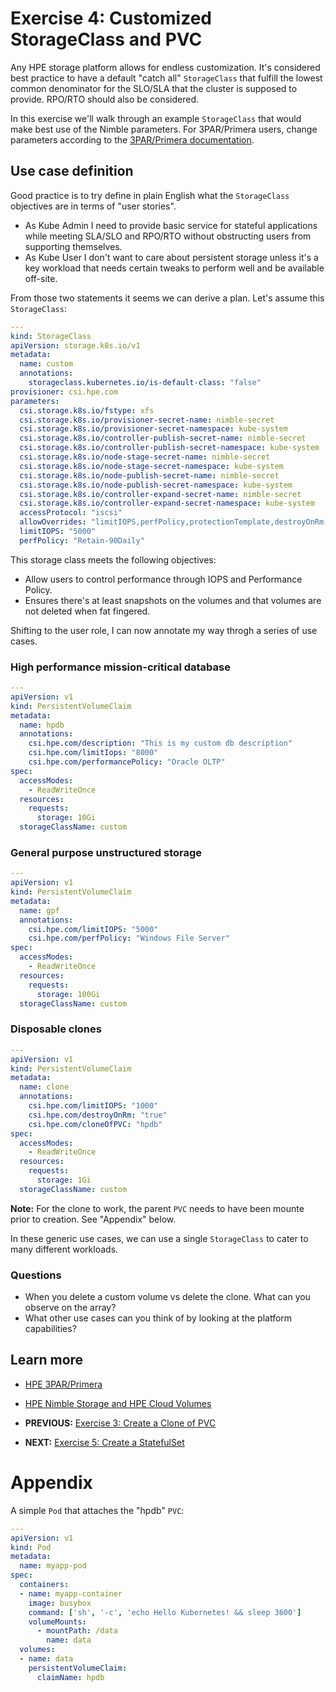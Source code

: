 # Exercise 4: Customized StorageClass and PVC
Any HPE storage platform allows for endless customization. It's considered best practice to have a default "catch all" `StorageClass` that fulfill the lowest common denominator for the SLO/SLA that the cluster is supposed to provide. RPO/RTO should also be considered. 

In this exercise we'll walk through an example `StorageClass` that would make best use of the Nimble parameters. For 3PAR/Primera users, change parameters according to the [3PAR/Primera documentation](https://github.com/hpe-storage/python-hpedockerplugin/blob/master/docs/usage.md).

## Use case definition
Good practice is to try define in plain English what the `StorageClass` objectives are in terms of "user stories".

* As Kube Admin I need to provide basic service for stateful applications while meeting SLA/SLO and RPO/RTO without obstructing users from supporting themselves.
* As Kube User I don't want to care about persistent storage unless it's a key workload that needs certain tweaks to perform well and be available off-site.

From those two statements it seems we can derive a plan. Let's assume this `StorageClass`:

```yaml
---
kind: StorageClass
apiVersion: storage.k8s.io/v1
metadata:
  name: custom
  annotations:
    storageclass.kubernetes.io/is-default-class: "false"
provisioner: csi.hpe.com
parameters:
  csi.storage.k8s.io/fstype: xfs
  csi.storage.k8s.io/provisioner-secret-name: nimble-secret
  csi.storage.k8s.io/provisioner-secret-namespace: kube-system
  csi.storage.k8s.io/controller-publish-secret-name: nimble-secret
  csi.storage.k8s.io/controller-publish-secret-namespace: kube-system
  csi.storage.k8s.io/node-stage-secret-name: nimble-secret
  csi.storage.k8s.io/node-stage-secret-namespace: kube-system
  csi.storage.k8s.io/node-publish-secret-name: nimble-secret
  csi.storage.k8s.io/node-publish-secret-namespace: kube-system
  csi.storage.k8s.io/controller-expand-secret-name: nimble-secret
  csi.storage.k8s.io/controller-expand-secret-namespace: kube-system
  accessProtocol: "iscsi"
  allowOverrides: "limitIOPS,perfPolicy,protectionTemplate,destroyOnRm,thick"
  limitIOPS: "5000"
  perfPolicy: "Retain-90Daily"
```

This storage class meets the following objectives:

* Allow users to control performance through IOPS and Performance Policy.
* Ensures there's at least snapshots on the volumes and that volumes are not deleted when fat fingered.

Shifting to the user role, I can now annotate my way throgh a series of use cases.

### High performance mission-critical database

```yaml
---
apiVersion: v1
kind: PersistentVolumeClaim
metadata:
  name: hpdb
  annotations:
    csi.hpe.com/description: "This is my custom db description"
    csi.hpe.com/limitIops: "8000"
    csi.hpe.com/performancePolicy: "Oracle OLTP"
spec:
  accessModes:
    - ReadWriteOnce
  resources:
    requests:
      storage: 10Gi
  storageClassName: custom
```

### General purpose unstructured storage

```yaml
---
apiVersion: v1
kind: PersistentVolumeClaim
metadata:
  name: gpf
  annotations:
    csi.hpe.com/limitIOPS: "5000"
    csi.hpe.com/perfPolicy: "Windows File Server"
spec:
  accessModes:
    - ReadWriteOnce
  resources:
    requests:
      storage: 100Gi
  storageClassName: custom
```
### Disposable clones

```yaml
---
apiVersion: v1
kind: PersistentVolumeClaim
metadata:
  name: clone
  annotations:
    csi.hpe.com/limitIOPS: "1000"
    csi.hpe.com/destroyOnRm: "true"
    csi.hpe.com/cloneOfPVC: "hpdb"
spec:
  accessModes:
    - ReadWriteOnce
  resources:
    requests:
      storage: 1Gi
  storageClassName: custom
```
**Note:** For the clone to work, the parent `PVC` needs to have been mounte prior to creation. See "Appendix" below.

In these generic use cases, we can use a single `StorageClass` to cater to many different workloads.

### Questions

* When you delete a custom volume vs delete the clone. What can you observe on the array?
* What other use cases can you think of by looking at the platform capabilities?

## Learn more

* [HPE 3PAR/Primera](https://github.com/hpe-storage/python-hpedockerplugin/blob/master/docs/usage.md)
* [HPE Nimble Storage and HPE Cloud Volumes](https://github.com/hpe-storage/flexvolume-driver/blob/master/USING.md)

* **PREVIOUS:** [Exercise 3: Create a Clone of PVC](create_a_cloneofpvc.md)
* **NEXT:** [Exercise 5: Create a StatefulSet](create_a_statefulset.md)

# Appendix

A simple `Pod` that attaches the "hpdb" `PVC`:
```yaml
---
apiVersion: v1
kind: Pod
metadata:
  name: myapp-pod
spec:
  containers:
  - name: myapp-container
    image: busybox
    command: ['sh', '-c', 'echo Hello Kubernetes! && sleep 3600']
    volumeMounts:
      - mountPath: /data
        name: data
  volumes:
  - name: data
    persistentVolumeClaim:
      claimName: hpdb
```
